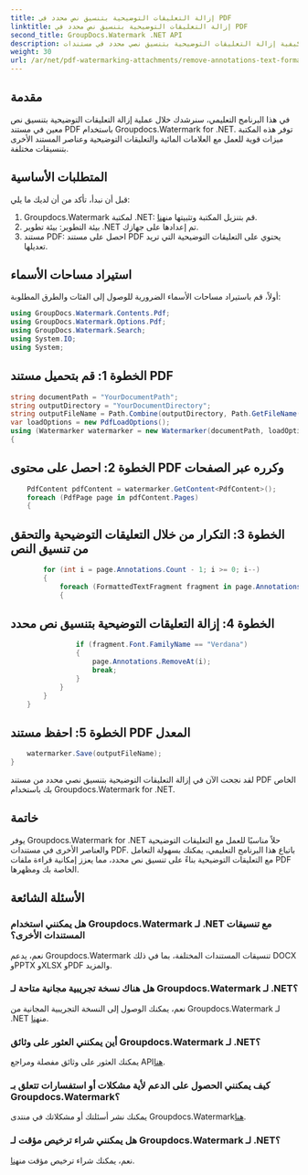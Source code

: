 ```yaml
---
title: إزالة التعليقات التوضيحية بتنسيق نص محدد في PDF
linktitle: إزالة التعليقات التوضيحية بتنسيق نص محدد في PDF
second_title: GroupDocs.Watermark .NET API
description: تعرف على كيفية إزالة التعليقات التوضيحية بتنسيق نصي محدد في مستندات PDF باستخدام Groupdocs لـ .NET.
weight: 30
url: /ar/net/pdf-watermarking-attachments/remove-annotations-text-formatting-pdf/
---
```

## مقدمة
في هذا البرنامج التعليمي، سنرشدك خلال عملية إزالة التعليقات التوضيحية بتنسيق نص معين في مستند PDF باستخدام Groupdocs.Watermark for .NET. توفر هذه المكتبة ميزات قوية للعمل مع العلامات المائية والتعليقات التوضيحية وعناصر المستند الأخرى بتنسيقات مختلفة.
## المتطلبات الأساسية
قبل أن نبدأ، تأكد من أن لديك ما يلي:
1.  Groupdocs.Watermark لمكتبة .NET: قم بتنزيل المكتبة وتثبيتها من[هنا](https://releases.groupdocs.com/Watermark/net/).
2. بيئة التطوير: بيئة تطوير .NET تم إعدادها على جهازك.
3. مستند PDF: احصل على مستند PDF يحتوي على التعليقات التوضيحية التي تريد تعديلها.

## استيراد مساحات الأسماء
أولاً، قم باستيراد مساحات الأسماء الضرورية للوصول إلى الفئات والطرق المطلوبة:
```csharp
using GroupDocs.Watermark.Contents.Pdf;
using GroupDocs.Watermark.Options.Pdf;
using GroupDocs.Watermark.Search;
using System.IO;
using System;
```
## الخطوة 1: قم بتحميل مستند PDF
```csharp
string documentPath = "YourDocumentPath";
string outputDirectory = "YourDocumentDirectory";
string outputFileName = Path.Combine(outputDirectory, Path.GetFileName(documentPath));
var loadOptions = new PdfLoadOptions();
using (Watermarker watermarker = new Watermarker(documentPath, loadOptions))
{
```
## الخطوة 2: احصل على محتوى PDF وكرره عبر الصفحات
```csharp
    PdfContent pdfContent = watermarker.GetContent<PdfContent>();
    foreach (PdfPage page in pdfContent.Pages)
    {
```
## الخطوة 3: التكرار من خلال التعليقات التوضيحية والتحقق من تنسيق النص
```csharp
        for (int i = page.Annotations.Count - 1; i >= 0; i--)
        {
            foreach (FormattedTextFragment fragment in page.Annotations[i].FormattedTextFragments)
            {
```
## الخطوة 4: إزالة التعليقات التوضيحية بتنسيق نص محدد
```csharp
                if (fragment.Font.FamilyName == "Verdana")
                {
                    page.Annotations.RemoveAt(i);
                    break;
                }
            }
        }
    }
```
## الخطوة 5: احفظ مستند PDF المعدل
```csharp
    watermarker.Save(outputFileName);
}
```
لقد نجحت الآن في إزالة التعليقات التوضيحية بتنسيق نصي محدد من مستند PDF الخاص بك باستخدام Groupdocs.Watermark for .NET.

## خاتمة
يوفر Groupdocs.Watermark for .NET حلاً مناسبًا للعمل مع التعليقات التوضيحية والعناصر الأخرى في مستندات PDF. باتباع هذا البرنامج التعليمي، يمكنك بسهولة التعامل مع التعليقات التوضيحية بناءً على تنسيق نص محدد، مما يعزز إمكانية قراءة ملفات PDF الخاصة بك ومظهرها.
## الأسئلة الشائعة
### هل يمكنني استخدام Groupdocs.Watermark لـ .NET مع تنسيقات المستندات الأخرى؟
نعم، يدعم Groupdocs.Watermark تنسيقات المستندات المختلفة، بما في ذلك DOCX وPPTX وXLSX وPDF والمزيد.
### هل هناك نسخة تجريبية مجانية متاحة لـ Groupdocs.Watermark لـ .NET؟
 نعم، يمكنك الوصول إلى النسخة التجريبية المجانية من Groupdocs.Watermark لـ .NET من[هنا](https://releases.groupdocs.com/).
### أين يمكنني العثور على وثائق Groupdocs.Watermark لـ .NET؟
 يمكنك العثور على وثائق مفصلة ومراجع API[هنا](https://tutorials.groupdocs.com/Watermark/net/).
### كيف يمكنني الحصول على الدعم لأية مشكلات أو استفسارات تتعلق بـ Groupdocs.Watermark؟
 يمكنك نشر أسئلتك أو مشكلاتك في منتدى Groupdocs.Watermark[هنا](https://forum.groupdocs.com/c/watermark/19).
### هل يمكنني شراء ترخيص مؤقت لـ Groupdocs.Watermark لـ .NET؟
 نعم، يمكنك شراء ترخيص مؤقت من[هنا](https://purchase.groupdocs.com/temporary-license/).